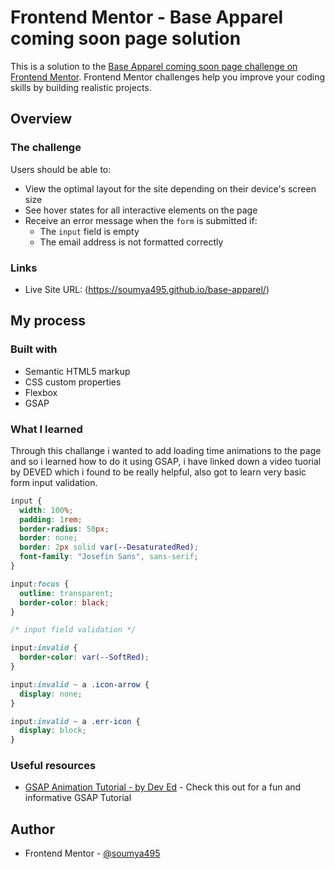 # Frontend Mentor - Base Apparel coming soon page solution

This is a solution to the [Base Apparel coming soon page challenge on Frontend Mentor](https://www.frontendmentor.io/challenges/base-apparel-coming-soon-page-5d46b47f8db8a7063f9331a0). Frontend Mentor challenges help you improve your coding skills by building realistic projects.

## Overview

### The challenge

Users should be able to:

- View the optimal layout for the site depending on their device's screen size
- See hover states for all interactive elements on the page
- Receive an error message when the `form` is submitted if:
  - The `input` field is empty
  - The email address is not formatted correctly

### Links

- Live Site URL: (https://soumya495.github.io/base-apparel/)

## My process

### Built with

- Semantic HTML5 markup
- CSS custom properties
- Flexbox
- GSAP

### What I learned

Through this challange i wanted to add loading time animations to the page and so i learned how to do it using GSAP, i have
linked down a video tuorial by DEVED which i found to be really helpful, also got to learn very basic form input validation.

```css
input {
  width: 100%;
  padding: 1rem;
  border-radius: 50px;
  border: none;
  border: 2px solid var(--DesaturatedRed);
  font-family: "Josefin Sans", sans-serif;
}

input:focus {
  outline: transparent;
  border-color: black;
}

/* input field validation */

input:invalid {
  border-color: var(--SoftRed);
}

input:invalid ~ a .icon-arrow {
  display: none;
}

input:invalid ~ a .err-icon {
  display: block;
}
```

### Useful resources

- [GSAP Animation Tutorial - by Dev Ed](https://www.youtube.com/watch?v=5RyrIPCs47A&t=1294s) - Check this out for a fun and informative GSAP Tutorial

## Author

- Frontend Mentor - [@soumya495](https://www.frontendmentor.io/profile/soumya495)
